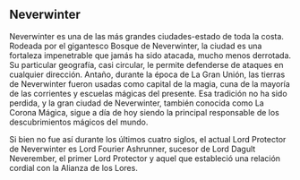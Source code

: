 <h2>Neverwinter</h2>
<p>Neverwinter es una de las más grandes ciudades-estado de toda la costa. Rodeada por el gigantesco Bosque de Neverwinter, la ciudad es una fortaleza impenetrable que jamás ha sido atacada, mucho menos derrotada. Su particular geografía, casi circular, le permite defenderse de ataques en cualquier dirección. Antaño, durante la época de La Gran Unión, las tierras de Neverwinter fueron usadas como capital de la magia, cuna de la mayoría de las corrientes y escuelas mágicas del presente. Esa tradición no ha sido perdida, y la gran ciudad de Neverwinter, también conocida como La Corona Mágica, sigue a día de hoy siendo la principal responsable de los descubrimientos mágicos del mundo.</p>
<p>Si bien no fue así durante los últimos cuatro siglos, el actual Lord Protector de Neverwinter es Lord Fourier Ashrunner, sucesor de Lord Dagult Neverember, el primer Lord Protector y aquel que estableció una relación cordial con la Alianza de los Lores.</p>
